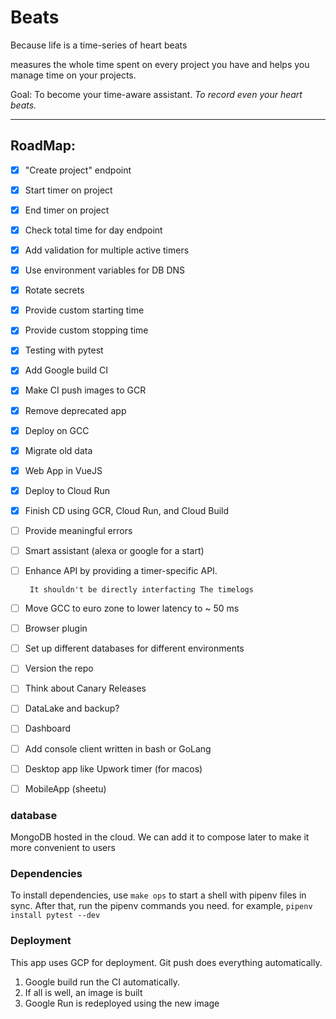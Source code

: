 # Beats
Because life is a time-series of heart beats

measures the whole time spent on every project you have and helps you manage time on your projects.

Goal: To become your time-aware assistant. *To record even your heart beats.*

---

## RoadMap:
- [x] "Create project" endpoint
- [x] Start timer on project
- [x] End timer on project
- [x] Check total time for day endpoint
- [x] Add validation for multiple active timers
- [x] Use environment variables for DB DNS
- [x] Rotate secrets
- [x] Provide custom starting time
- [x] Provide custom stopping time
- [x] Testing with pytest
- [x] Add Google build CI
- [x] Make CI push images to GCR
- [x] Remove deprecated app
- [x] Deploy on GCC
- [x] Migrate old data
- [x] Web App in VueJS
- [x] Deploy to Cloud Run
- [x] Finish CD using GCR, Cloud Run, and Cloud Build
- [ ] Provide meaningful errors
- [ ] Smart assistant (alexa or google for a start)
- [ ] Enhance API by providing a timer-specific API.
        
       It shouldn't be directly interfacting The timelogs
- [ ] Move GCC to euro zone to lower latency to ~ 50 ms
- [ ] Browser plugin
- [ ] Set up different databases for different environments

- [ ] Version the repo
- [ ] Think about Canary Releases
- [ ] DataLake and backup?
- [ ] Dashboard
- [ ] Add console client written in bash or GoLang
- [ ] Desktop app like Upwork timer (for macos)
- [ ] MobileApp (sheetu)

### database
MongoDB hosted in the cloud. 
We can add it to compose later to make it more convenient to users


### Dependencies
To install dependencies, use `make ops` to start a shell with pipenv files in sync.
After that, run the pipenv commands you need. for example, `pipenv install pytest --dev`


### Deployment
This app uses GCP for deployment.
Git push does everything automatically.
1. Google build run the CI automatically.
2. If all is well, an image is built
3. Google Run is redeployed using the new image